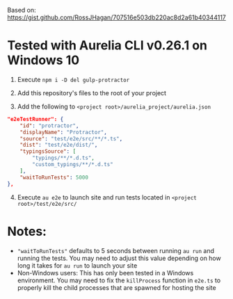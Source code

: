 Based on: https://gist.github.com/RossJHagan/707516e503db220ac8d2a61b40344117

# Tested with Aurelia CLI v0.26.1 on Windows 10

1. Execute `npm i -D del gulp-protractor`

1. Add this repository's files to the root of your project

1. Add the following to `<project root>/aurelia_project/aurelia.json`

```json
"e2eTestRunner": {
    "id": "protractor",
    "displayName": "Protractor",
    "source": "test/e2e/src/**/*.ts",
    "dist": "test/e2e/dist/",
    "typingsSource": [
        "typings/**/*.d.ts",
        "custom_typings/**/*.d.ts"
    ],
    "waitToRunTests": 5000
},
```

4. Execute `au e2e` to launch site and run tests located in `<project root>/test/e2e/src/`

# Notes:
* `"waitToRunTests"` defaults to 5 seconds between running `au run` and running the tests. You may need to adjust this value depending on how long it takes for `au run` to launch your site
* Non-Windows users: This has only been tested in a Windows environment. You may need to fix the `killProcess` function in `e2e.ts` to properly kill the child processes that are spawned for hosting the site